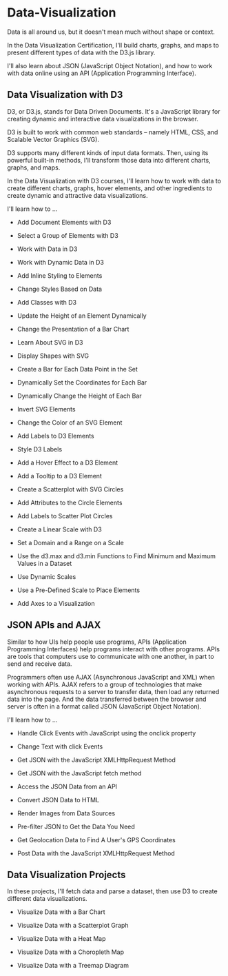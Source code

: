 # Data-Visualization
Data is all around us, but it doesn't mean much without shape or context.

In the Data Visualization Certification, I'll build charts, graphs, and maps to present different types of data with the D3.js library.

I'll also learn about JSON (JavaScript Object Notation), and how to work with data online using an API (Application Programming Interface).

## Data Visualization with D3
D3, or D3.js, stands for Data Driven Documents. It's a JavaScript library for creating dynamic and interactive data visualizations in the browser.

D3 is built to work with common web standards – namely HTML, CSS, and Scalable Vector Graphics (SVG).

D3 supports many different kinds of input data formats. Then, using its powerful built-in methods, I'll transform those data into different charts, graphs, and maps.

In the Data Visualization with D3 courses, I'll learn how to work with data to create different charts, graphs, hover elements, and other ingredients to create dynamic and attractive data visualizations.

I'll  learn how to ...

* Add Document Elements with D3
 
* Select a Group of Elements with D3
 
* Work with Data in D3
 
* Work with Dynamic Data in D3
 
* Add Inline Styling to Elements
 
* Change Styles Based on Data
 
* Add Classes with D3
 
* Update the Height of an Element Dynamically
 
* Change the Presentation of a Bar Chart
 
* Learn About SVG in D3
 
* Display Shapes with SVG
 
* Create a Bar for Each Data Point in the Set
 
* Dynamically Set the Coordinates for Each Bar
 
* Dynamically Change the Height of Each Bar
 
* Invert SVG Elements
 
* Change the Color of an SVG Element
 
* Add Labels to D3 Elements
 
* Style D3 Labels
 
* Add a Hover Effect to a D3 Element
 
* Add a Tooltip to a D3 Element
 
* Create a Scatterplot with SVG Circles
 
* Add Attributes to the Circle Elements
 
* Add Labels to Scatter Plot Circles
 
* Create a Linear Scale with D3
 
* Set a Domain and a Range on a Scale
 
* Use the d3.max and d3.min Functions to Find Minimum and Maximum Values in a Dataset
 
* Use Dynamic Scales
 
* Use a Pre-Defined Scale to Place Elements
 
* Add Axes to a Visualization

## JSON APIs and AJAX
Similar to how UIs help people use programs, APIs (Application Programming Interfaces) help programs interact with other programs. APIs are tools that computers use to communicate with one another, in part to send and receive data.

Programmers often use AJAX (Asynchronous JavaScript and XML) when working with APIs. AJAX refers to a group of technologies that make asynchronous requests to a server to transfer data, then load any returned data into the page. And the data transferred between the browser and server is often in a format called JSON (JavaScript Object Notation).

I'll  learn how to ...
 
* Handle Click Events with JavaScript using the onclick property
 
* Change Text with click Events
 
* Get JSON with the JavaScript XMLHttpRequest Method
 
* Get JSON with the JavaScript fetch method
 
* Access the JSON Data from an API
 
* Convert JSON Data to HTML
 
* Render Images from Data Sources
 
* Pre-filter JSON to Get the Data You Need
 
* Get Geolocation Data to Find A User's GPS Coordinates
 
* Post Data with the JavaScript XMLHttpRequest Method



## Data Visualization Projects
In these projects, I'll fetch data and parse a dataset, then use D3 to create different data visualizations. 

* Visualize Data with a Bar Chart
 
* Visualize Data with a Scatterplot Graph
 
* Visualize Data with a Heat Map
 
* Visualize Data with a Choropleth Map
 
* Visualize Data with a Treemap Diagram
